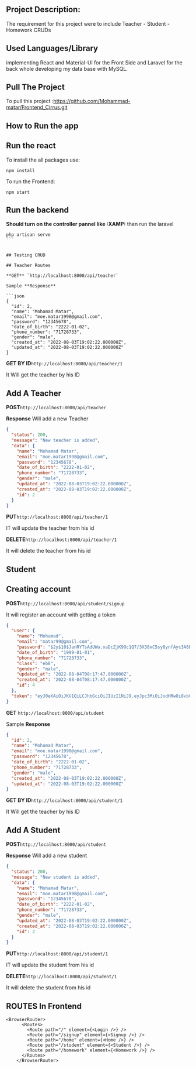 ## Project Description:

The requirement for this project were to include Teacher - Student - Homework CRUDs

## Used Languages/Library

implementing React and Material-UI for the Front Side and Laravel for the back whole developing my data base with MySQL.

## Pull The Project

To pull this project :https://github.com/Mohammad-matar/Frontend_Cirrus.git

## How to Run the app

## Run the react

To install the all packages use:

```cli
npm install
```

To run the Frontend:

```cli
npm start
```

## Run the backend

**Should turn on the controller pannel like :XAMP:** then run the laravel

````cli
php artisan serve
```


## Testing CRUD

## Teacher Routes

**GET** `http://localhost:8000/api/teacher`

Sample **Response**

```json
{
  "id": 2,
  "name": "Mohamad Matar",
  "email": "moe.matar1998@gmail.com",
  "password": "12345678",
  "date_of_birth": "2222-01-02",
  "phone_number": "71728733",
  "gender": "male",
  "created_at": "2022-08-03T19:02:22.000000Z",
  "updated_at": "2022-08-03T19:02:22.000000Z"
}
````

**GET BY ID**`http://localhost:8000/api/teacher/1`

It Will get the teacher by his ID

## Add A Teacher

**POST**`http://localhost:8000/api/teacher`

**Response** Will add a new Teacher

```json
{
  "status": 200,
  "message": "New teacher is added",
  "data": {
    "name": "Mohamad Matar",
    "email": "moe.matar1998@gmail.com",
    "password": "12345678",
    "date_of_birth": "2222-01-02",
    "phone_number": "71728733",
    "gender": "male",
    "updated_at": "2022-08-03T19:02:22.000000Z",
    "created_at": "2022-08-03T19:02:22.000000Z",
    "id": 2
  }
}
```

**PUT**`http://localhost:8000/api/teacher/1`

IT will update the teacher from his id

**DELETE**`http://localhost:8000/api/teacher/1`

It will delete the teacher from his id

## Student

## Creating account

**POST**`http://localhost:8000/api/student/signup`

It will register an account with getting a token

```json
{
  "user": {
    "name": "Mohamad",
    "email": "matar99@gmail.com",
    "password": "$2y$10$JanRYTsAdUWu.xaDcZjK9Oc1Q7/3X38xC5sy8ynfAyc3A6EwKXbey",
    "date_of_birth": "1999-01-01",
    "phone_number": "71728733",
    "class": "eb8",
    "gender": "male",
    "updated_at": "2022-08-04T08:17:47.000000Z",
    "created_at": "2022-08-04T08:17:47.000000Z",
    "id": 4
  },
  "token": "eyJ0eXAiOiJKV1QiLCJhbGciOiJIUzI1NiJ9.eyJpc3MiOiJodHRwOi8vbG9jYWxob3N0OjgwMDAvYXBpL3N0dWRlbnQvcmVnaXN0ZXIiLCJpYXQiOjE2NTk2MDEwNjcsImV4cCI6MTY1OTYwNDY2NywibmJmIjoxNjU5NjAxMDY3LCJqdGkiOiJDYlI1TG1zUzdTcFlUZmJuIiwic3ViIjoiNCIsInBydiI6IjljNDI5ZTZhNjBjZDUyODU0NzNmMmM4YmM3MDFlYzA5NDhkZjRkOGMifQ.xiPCM4zXF3AVU4wniciDE5luenl1IxFN91kooPzIqOE"
}
```

**GET** `http://localhost:8000/api/student`

Sample **Response**

```json
{
  "id": 2,
  "name": "Mohamad Matar",
  "email": "moe.matar1998@gmail.com",
  "password": "12345678",
  "date_of_birth": "2222-01-02",
  "phone_number": "71728733",
  "gender": "male",
  "created_at": "2022-08-03T19:02:22.000000Z",
  "updated_at": "2022-08-03T19:02:22.000000Z"
}
```

**GET BY ID**`http://localhost:8000/api/student/1`

It Will get the teacher by his ID

## Add A Student

**POST**`http://localhost:8000/api/student`

**Response** Will add a new student

```json
{
  "status": 200,
  "message": "New student is added",
  "data": {
    "name": "Mohamad Matar",
    "email": "moe.matar1998@gmail.com",
    "password": "12345678",
    "date_of_birth": "2222-01-02",
    "phone_number": "71728733",
    "gender": "male",
    "updated_at": "2022-08-03T19:02:22.000000Z",
    "created_at": "2022-08-03T19:02:22.000000Z",
    "id": 2
  }
}
```

**PUT**`http://localhost:8000/api/student/1`

IT will update the student from his id

**DELETE**`http://localhost:8000/api/student/1`

It will delete the student from his id

## ROUTES In Frontend

```cli
<BrowserRouter>
      <Routes>
        <Route path="/" element={<Login />} />
        <Route path="/signup" element={<Signup />} />
        <Route path="/home" element={<Home />} />
        <Route path="/student" element={<Student />} />
        <Route path="/homework" element={<Homework />} />
      </Routes>
    </BrowserRouter>
```
